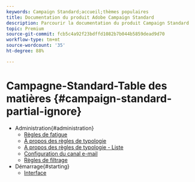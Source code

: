 ```yaml
---
keywords: Campaign Standard;accueil;thèmes populaires
title: Documentation du produit Adobe Campaign Standard
description: Parcourir la documentation du produit Campaign Standard
topic: Premium
source-git-commit: fcb5c4a92f23bdffd1082b7b044b5859dead9d70
workflow-type: tm+mt
source-wordcount: '35'
ht-degree: 88%

---
```



# Campagne-Standard-Table des matières {#campaign-standard-partial-ignore}

+ Administration{#administration}
   + [Règles de fatigue](sending/using/fatigue-rules.md)
   + [À propos des règles de typologie ](sending/using/about-typology-rules.md)
   + [A propos des règles de typologie - Liste](sending/using/about-typology-rules.md#typology-rules)
   + [Configuration du canal e-mail](administration/using/configuring-email-channel.md)
   + [Règles de filtrage](sending/using/filtering-rules.md)
+ Démarrage{#starting}
   + [Interface](start/using/about-the-interface.md)
